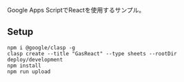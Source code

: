 Google Apps ScriptでReactを使用するサンプル。

## Setup
```
npm i @google/clasp -g
clasp create --title "GasReact" --type sheets --rootDir deploy/development
npm install
npm run upload
```
